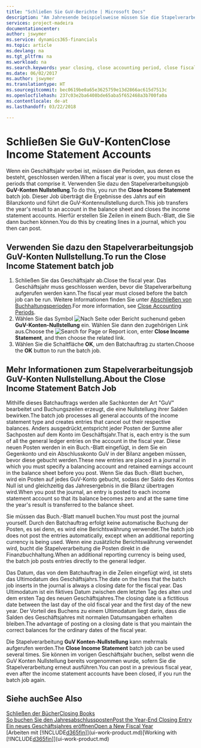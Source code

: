 ```yaml
---
title: "Schließen Sie GuV-Berichte | Microsoft Docs"
description: "Am Jahresende beispielsweise müssen Sie die Stapelverarbeitung \"GuV-Konten Nullstellung\" laufen lassen, um die Buchhaltungsperioden zu schließen, aus der sich das Geschäftsjahr zusammensetzt."
services: project-madeira
documentationcenter: 
author: jswymer
ms.service: dynamics365-financials
ms.topic: article
ms.devlang: na
ms.tgt_pltfrm: na
ms.workload: na
ms.search.keywords: year closing, close accounting period, close fiscal year, bank account detailed trial balance
ms.date: 06/02/2017
ms.author: jswymer
ms.translationtype: HT
ms.sourcegitcommit: bec0619be0a65e3625759e13d2866ac615d7513c
ms.openlocfilehash: 237c03e2ba6408bde65aba5f652468a3b700fa0a
ms.contentlocale: de-at
ms.lasthandoff: 03/22/2018

---
```

# <a name="close-income-statement-accounts"></a><span data-ttu-id="ce73c-103">Schließen Sie GuV-Konten</span><span class="sxs-lookup"><span data-stu-id="ce73c-103">Close Income Statement Accounts</span></span>
<span data-ttu-id="ce73c-104">Wenn ein Geschäftsjahr vorbei ist, müssen die Perioden, aus denen es besteht, geschlossen werden.</span><span class="sxs-lookup"><span data-stu-id="ce73c-104">When a fiscal year is over, you must close the periods that comprise it.</span></span> <span data-ttu-id="ce73c-105">Verwenden Sie dazu den Stapelverarbeitungsjob **GuV-Konten Nullstellung**.</span><span class="sxs-lookup"><span data-stu-id="ce73c-105">To do this, you run the **Close Income Statement** batch job.</span></span> <span data-ttu-id="ce73c-106">Dieser Job überträgt die Ergebnisse des Jahrs auf ein Bilanzkonto und führt die GuV-Kontennullstellung durch.</span><span class="sxs-lookup"><span data-stu-id="ce73c-106">This job transfers the year's result to an account in the balance sheet and closes the income statement accounts.</span></span> <span data-ttu-id="ce73c-107">Hierfür erstellen Sie Zeilen in einem Buch.-Blatt, die Sie dann buchen können.</span><span class="sxs-lookup"><span data-stu-id="ce73c-107">You do this by creating lines in a journal, which you then can post.</span></span>

## <a name="to-run-the-close-income-statement-batch-job"></a><span data-ttu-id="ce73c-108">Verwenden Sie dazu den Stapelverarbeitungsjob GuV-Konten Nullstellung.</span><span class="sxs-lookup"><span data-stu-id="ce73c-108">To run the Close Income Statement batch job</span></span>
1. <span data-ttu-id="ce73c-109">Schließen Sie das Geschäftsjahr ab.</span><span class="sxs-lookup"><span data-stu-id="ce73c-109">Close the fiscal year.</span></span> <span data-ttu-id="ce73c-110">Das Geschäftsjahr muss geschlossen werden, bevor die Stapelverarbeitung aufgerufen werden kann.</span><span class="sxs-lookup"><span data-stu-id="ce73c-110">The fiscal year must closed before the batch job can be run.</span></span> <span data-ttu-id="ce73c-111">Weitere Informationen finden Sie unter [Abschließen von Buchhaltungsperioden](year-close-account-periods.md).</span><span class="sxs-lookup"><span data-stu-id="ce73c-111">For more information, see [Close Accounting Periods](year-close-account-periods.md).</span></span>
2. <span data-ttu-id="ce73c-112">Wählen Sie das Symbol ![Nach Seite oder Bericht suchen](media/ui-search/search_small.png "Nach Seite oder Bericht suchen ")und geben **GuV-Konten-Nullstellung** ein. Wählen Sie dann den zugehörigen Link aus.</span><span class="sxs-lookup"><span data-stu-id="ce73c-112">Choose the ![Search for Page or Report](media/ui-search/search_small.png "Search for Page or Report icon") icon, enter **Close Income Statement**, and then choose the related link.</span></span>
3. <span data-ttu-id="ce73c-113">Wählen Sie die Schaltfläche **OK**, um den Batchauftrag zu starten.</span><span class="sxs-lookup"><span data-stu-id="ce73c-113">Choose the **OK** button to run the batch job.</span></span>

## <a name="about-the-close-income-statement-batch-job"></a><span data-ttu-id="ce73c-114">Mehr Informationen zum Stapelverarbeitungsjob GuV-Konten Nullstellung.</span><span class="sxs-lookup"><span data-stu-id="ce73c-114">About the Close Income Statement Batch Job</span></span>
<span data-ttu-id="ce73c-115">Mithilfe dieses Batchauftrags werden alle Sachkonten der Art "GuV" bearbeitet und Buchungszeilen erzeugt, die eine Nullstellung ihrer Salden bewirken.</span><span class="sxs-lookup"><span data-stu-id="ce73c-115">The batch job processes all general accounts of the income statement type and creates entries that cancel out their respective balances.</span></span> <span data-ttu-id="ce73c-116">Anders ausgedrückt,entspricht jeder Posten der Summe aller Sachposten auf dem Konto im Geschäftsjahr.</span><span class="sxs-lookup"><span data-stu-id="ce73c-116">That is, each entry is the sum of all the general ledger entries on the account in the fiscal year.</span></span> <span data-ttu-id="ce73c-117">Diese neuen Posten werden in ein Buch.-Blatt eingefügt, in dem Sie ein Gegenkonto und ein Abschlusskonto GuV in der Bilanz angeben müssen, bevor diese gebucht werden.</span><span class="sxs-lookup"><span data-stu-id="ce73c-117">These new entries are placed in a journal in which you must specify a balancing account and retained earnings account in the balance sheet before you post.</span></span> <span data-ttu-id="ce73c-118">Wenn Sie das Buch.-Blatt buchen, wird ein Posten auf jedes GuV-Konto gebucht, sodass der Saldo des Kontos Null ist und gleichzeitig das Jahresergebnis in die Bilanz übertragen wird.</span><span class="sxs-lookup"><span data-stu-id="ce73c-118">When you post the journal, an entry is posted to each income statement account so that its balance becomes zero and at the same time the year's result is transferred to the balance sheet.</span></span>

<span data-ttu-id="ce73c-119">Sie müssen das Buch.-Blatt manuell buchen.</span><span class="sxs-lookup"><span data-stu-id="ce73c-119">You must post the journal yourself.</span></span> <span data-ttu-id="ce73c-120">Durch den Batchauftrag erfolgt keine automatische Buchung der Posten, es sei denn, es wird eine Berichtswährung verwendet.</span><span class="sxs-lookup"><span data-stu-id="ce73c-120">The batch job does not post the entries automatically, except when an additional reporting currency is being used.</span></span> <span data-ttu-id="ce73c-121">Wenn eine zusätzliche Berichtswährung verwendet wird, bucht die Stapelverarbeitung die Posten direkt in die Finanzbuchhaltung.</span><span class="sxs-lookup"><span data-stu-id="ce73c-121">When an additional reporting currency is being used, the batch job posts entries directly to the general ledger.</span></span>

<span data-ttu-id="ce73c-122">Das Datum, das von dem Batchauftrag in die Zeilen eingefügt wird, ist stets das Ultimodatum des Geschäftsjahrs.</span><span class="sxs-lookup"><span data-stu-id="ce73c-122">The date on the lines that the batch job inserts in the journal is always a closing date for the fiscal year.</span></span> <span data-ttu-id="ce73c-123">Das Ultimodatum ist ein fiktives Datum zwischen dem letzten Tag des alten und dem ersten Tag des neuen Geschäftsjahres.</span><span class="sxs-lookup"><span data-stu-id="ce73c-123">The closing date is a fictitious date between the last day of the old fiscal year and the first day of the new year.</span></span> <span data-ttu-id="ce73c-124">Der Vorteil des Buchens zu einem Ultimodatum liegt darin, dass die Salden des Geschäftsjahres mit normalen Datumsangaben erhalten bleiben.</span><span class="sxs-lookup"><span data-stu-id="ce73c-124">The advantage of posting on a closing date is that you maintain the correct balances for the ordinary dates of the fiscal year.</span></span>

<span data-ttu-id="ce73c-125">Die Stapelverarbeitung **GuV Konten-Nullstellung** kann mehrmals aufgerufen werden.</span><span class="sxs-lookup"><span data-stu-id="ce73c-125">The **Close Income Statement** batch job can be used several times.</span></span> <span data-ttu-id="ce73c-126">Sie können im vorigen Geschäftsjahr buchen, selbst wenn die GuV Konten Nullstellung bereits vorgenommen wurde, sofern Sie die Stapelverarbeitung erneut ausführen.</span><span class="sxs-lookup"><span data-stu-id="ce73c-126">You can post in a previous fiscal year, even after the income statement accounts have been closed, if you run the batch job again.</span></span>

## <a name="see-also"></a><span data-ttu-id="ce73c-127">Siehe auch</span><span class="sxs-lookup"><span data-stu-id="ce73c-127">See Also</span></span>
[<span data-ttu-id="ce73c-128">Schließen der Bücher</span><span class="sxs-lookup"><span data-stu-id="ce73c-128">Closing Books</span></span>](year-close-books.md)  
[<span data-ttu-id="ce73c-129">So buchen Sie den Jahresabschlussposten</span><span class="sxs-lookup"><span data-stu-id="ce73c-129">Post the Year-End Closing Entry</span></span>](year-how-post-year-end-close-entry.md)  
[<span data-ttu-id="ce73c-130">Ein neues Geschäftsjahres eröffnen</span><span class="sxs-lookup"><span data-stu-id="ce73c-130">Open a New Fiscal Year</span></span>](finance-how-open-new-fiscal-year.md)  
<span data-ttu-id="ce73c-131">[Arbeiten mit [!INCLUDE[d365fin](includes/d365fin_md.md)]](ui-work-product.md)</span><span class="sxs-lookup"><span data-stu-id="ce73c-131">[Working with [!INCLUDE[d365fin](includes/d365fin_md.md)]](ui-work-product.md)</span></span>

